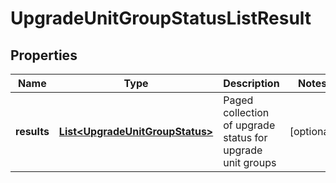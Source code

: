 # UpgradeUnitGroupStatusListResult

## Properties
Name | Type | Description | Notes
------------ | ------------- | ------------- | -------------
**results** | [**List&lt;UpgradeUnitGroupStatus&gt;**](UpgradeUnitGroupStatus.md) | Paged collection of upgrade status for upgrade unit groups |  [optional]
